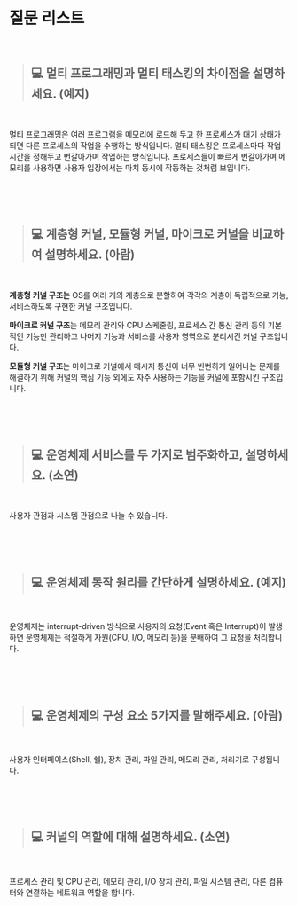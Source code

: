 # 질문 리스트

<br>

> ## 💻 멀티 프로그래밍과 멀티 태스킹의 차이점을 설명하세요. (예지)
<br>

멀티 프로그래밍은 여러 프로그램을 메모리에 로드해 두고 한 프로세스가 대기 상태가 되면 다른 프로세스의 작업을 수행하는 방식입니다.
멀티 태스킹은 프로세스마다 작업 시간을 정해두고 번갈아가며 작업하는 방식입니다. 프로세스들이 빠르게 번갈아가며 메모리를 사용하면 사용자 입장에서는 마치 동시에 작동하는 것처럼 보입니다.

<br><br><br>

> ## 💻 계층형 커널, 모듈형 커널, 마이크로 커널을 비교하여 설명하세요. (아람)
    
<br>

**계층형 커널 구조는** OS를 여러 개의 계층으로 분할하여 각각의 계층이 독립적으로 기능, 서비스하도록 구현한 커널 구조입니다.

**마이크로 커널 구조**는 메모리 관리와 CPU 스케줄링, 프로세스 간 통신 관리 등의 기본적인 기능만 관리하고 나머지 기능과 서비스를 사용자 영역으로 분리시킨 커널 구조입니다.

**모듈형 커널 구조**는 마이크로 커널에서 메시지 통신이 너무 빈번하게 일어나는 문제를 해결하기 위해 커널의 핵심 기능 외에도 자주 사용하는 기능을 커널에 포함시킨 구조입니다.

<br><br><br>

> ## 💻 운영체제 서비스를 두 가지로 범주화하고, 설명하세요. (소연)
<br>

사용자 관점과 시스템 관점으로 나눌 수 있습니다. 


<br><br><br>

> ## 💻 운영체제 동작 원리를 간단하게 설명하세요. (예지)
<br>

운영체제는 interrupt-driven  방식으로 사용자의 요청(Event 혹은 Interrupt)이 발생하면 운영체제는 적절하게 자원(CPU, I/O, 메모리 등)을 분배하여 그 요청을 처리합니다.

<br><br><br>

> ## 💻 운영체제의 구성 요소 5가지를 말해주세요. (아람)
<br>

사용자 인터페이스(Shell, 쉘), 장치 관리, 파일 관리, 메모리 관리, 처리기로 구성됩니다.

<br><br><br>

> ## 💻 커널의 역할에 대해 설명하세요. (소연)
<br>

프로세스 관리 및 CPU 관리, 메모리 관리, I/O 장치 관리, 파일 시스템 관리, 다른 컴퓨터와 연결하는 네트워크 역할을 합니다.